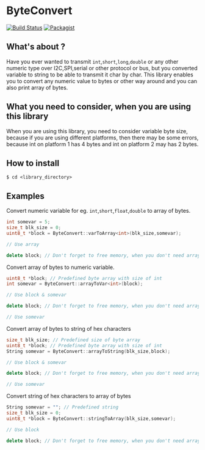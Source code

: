 # ByteConvert
[![Build Status](https://travis-ci.org/SloCompTech/ByteConvert_cpp.svg?branch=master)](https://travis-ci.org/SloCompTech/ByteConvert_cpp)
[![Packagist](https://img.shields.io/packagist/l/doctrine/orm.svg)]()    

## What's about ?
Have you ever wanted to transmit `int`,`short`,`long`,`double` or any other numeric type over I2C,SPI,serial or other protocol or bus, but you converted variable to string to be able to transmit it char by char. This library enables you to convert any numeric value to bytes or other way around and you can also print array of bytes.

## What you need to consider, when you are using this library
When you are using this library, you need to consider variable byte size, because if you are using different platforms, then there may be some errors, because int on platform 1 has 4 bytes and int on platform 2 may has 2 bytes.

## How to install
```
$ cd <library_directory>
```


## Examples
Convert numeric variable for eg. `int`,`short`,`float`,`double` to array of bytes.
``` c++
int somevar = 5;
size_t blk_size = 0;
uint8_t *block = ByteConvert::varToArray<int>(blk_size,somevar);

// Use array

delete block; // Don't forget to free memory, when you don't need array any more
```

Convert array of bytes to numeric variable.
``` c++
uint8_t *block; // Predefined byte array with size of int
int somevar = ByteConvert::arrayToVar<int>(block);

// Use block & somevar

delete block; // Don't forget to free memory, when you don't need array any more

// Use somevar
```

Convert array of bytes to string of hex characters
``` c++
size_t blk_size; // Predefined size of byte array
uint8_t *block; // Predefined byte array with size of int
String somevar = ByteConvert::arrayToString(blk_size,block);

// Use block & somevar

delete block; // Don't forget to free memory, when you don't need array any more

// Use somevar
```

Convert string of hex characters to array of bytes
``` c++
String somevar = ""; // Predefined string
size_t blk_size = 0; 
uint8_t *block = ByteConvert::stringToArray(blk_size,somevar);

// Use block 

delete block; // Don't forget to free memory, when you don't need array any more
```